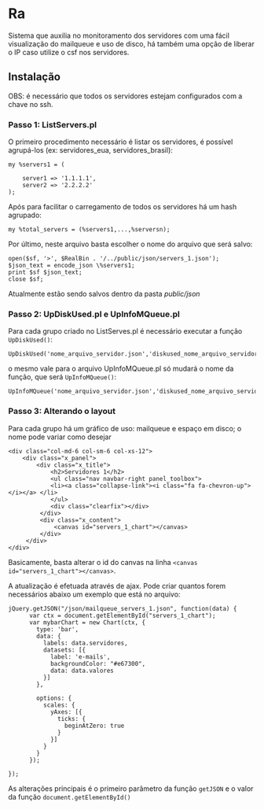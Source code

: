 # Ra 

Sistema que auxilia no monitoramento dos servidores com uma fácil visualização do mailqueue e uso de disco, há também uma opção de liberar o IP caso utilize o csf nos servidores.

## Instalação
OBS: é necessário que todos os servidores estejam configurados com a chave no ssh.

### Passo 1: ListServers.pl
O primeiro procedimento necessário é listar os servidores, é possível agrupá-los (ex: servidores_eua, servidores_brasil):
```
my %servers1 = (

    server1 => '1.1.1.1',
    server2 => '2.2.2.2'
);
```

Após para facilitar o carregamento de todos os servidores há um hash agrupado:
```
my %total_servers = (%servers1,...,%serversn);
```

Por último, neste arquivo basta escolher o nome do arquivo que será salvo:
```
open($sf, '>', $RealBin . '/../public/json/servers_1.json');
$json_text = encode_json \%servers1;
print $sf $json_text;
close $sf;
```
Atualmente estão sendo salvos dentro da pasta *public/json*

### Passo 2: UpDiskUsed.pl e UpInfoMQueue.pl
Para cada grupo criado no ListServes.pl é necessário executar a função `UpDiskUsed()`:

```
UpDiskUsed('nome_arquivo_servidor.json','diskused_nome_arquivo_servidor.json');
```

o mesmo vale para o arquivo UpInfoMQueue.pl só mudará o nome da função, que será `UpInfoMQueue()`:

```
UpInfoMQueue('nome_arquivo_servidor.json','diskused_nome_arquivo_servidor.json'); 
```

### Passo 3: Alterando o layout
Para cada grupo há um gráfico de uso: mailqueue e espaço em disco; o nome pode variar como desejar

```
<div class="col-md-6 col-sm-6 col-xs-12">
    <div class="x_panel">
        <div class="x_title">
            <h2>Servidores 1</h2>
            <ul class="nav navbar-right panel_toolbox">
	        <li><a class="collapse-link"><i class="fa fa-chevron-up"></i></a> </li>
            </ul>
            <div class="clearfix"></div>
         </div>
         <div class="x_content">
             <canvas id="servers_1_chart"></canvas>
         </div>
     </div>
</div>
```
Basicamente, basta alterar o id do canvas na linha `<canvas id="servers_1_chart"></canvas>`.

A atualização é efetuada através de ajax. Pode criar quantos forem necessários abaixo um exemplo que está no arquivo:

```
jQuery.getJSON("/json/mailqueue_servers_1.json", function(data) {
      var ctx = document.getElementById("servers_1_chart");
      var mybarChart = new Chart(ctx, {
        type: 'bar',
        data: {
          labels: data.servidores,
          datasets: [{
            label: 'e-mails',
            backgroundColor: "#e67300",
            data: data.valores
          }]
        },

        options: {
          scales: {
            yAxes: [{
              ticks: {
                beginAtZero: true
              }
            }]
          }
        }
      });

});
```

As alterações principais é o primeiro parâmetro da função `getJSON` e o valor da função `document.getElementById()`

